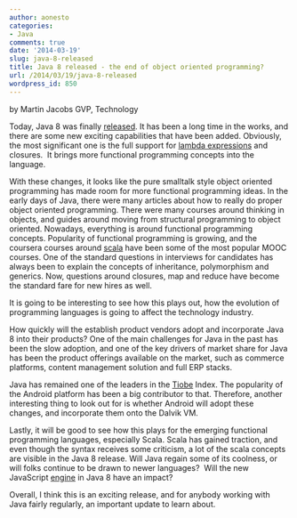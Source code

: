 ```yaml
---
author: aonesto
categories:
- Java
comments: true
date: '2014-03-19'
slug: java-8-released
title: Java 8 released - the end of object oriented programming?
url: /2014/03/19/java-8-released
wordpress_id: 850
---
```



by Martin Jacobs GVP, Technology
  

Today, Java 8 was finally [released](http://www.infoworld.com/t/java-programming/java-8-officially-arrives-last-238552). It has been a long time in the works, and there are some new exciting capabilities that have been added. Obviously, the most significant one is the full support for [lambda expressions](http://docs.oracle.com/javase/tutorial/java/javaOO/lambdaexpressions.html) and closures.  It brings more functional programming concepts into the language.



With these changes, it looks like the pure smalltalk style object oriented programming has made room for more functional programming ideas. In the early days of Java, there were many articles about how to really do proper object oriented programming. There were many courses around thinking in objects, and guides around moving from structural programming to object oriented. Nowadays, everything is around functional programming concepts. Popularity of functional programming is growing, and the coursera courses around [scala](http://www.scala-lang.org/news/2013/08/27/coursera-announcements.html) have been some of the most popular MOOC courses. One of the standard questions in interviews for candidates has always been to explain the concepts of inheritance, polymorphism and generics. Now, questions around closures, map and reduce have become the standard fare for new hires as well.

It is going to be interesting to see how this plays out, how the evolution of programming languages is going to affect the technology industry.

How quickly will the establish product vendors adopt and incorporate Java 8 into their products? One of the main challenges for Java in the past has been the slow adoption, and one of the key drivers of market share for Java has been the product offerings available on the market, such as commerce platforms, content management solution and full ERP stacks.

Java has remained one of the leaders in the [Tiobe](http://www.tiobe.com/index.php/content/paperinfo/tpci/index.html) Index. The popularity of the Android platform has been a big contributor to that. Therefore, another interesting thing to look out for is whether Android will adopt these changes, and incorporate them onto the Dalvik VM.

Lastly, it will be good to see how this plays for the emerging functional programming languages, especially Scala. Scala has gained traction, and even though the syntax receives some criticism, a lot of the scala concepts are visible in the Java 8 release. Will Java regain some of its coolness, or will folks continue to be drawn to newer languages?  Will the new JavaScript [engine](http://www.oracle.com/technetwork/articles/java/jf14-nashorn-2126515.html) in Java 8 have an impact?

Overall, I think this is an exciting release, and for anybody working with Java fairly regularly, an important update to learn about.

